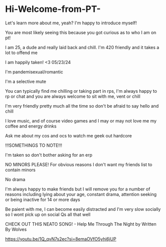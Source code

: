 # Hi-Welcome-from-PT-
Let's learn more about me, yeah? I'm happy to introduce myself!

You are most likely seeing this because you got curious as to who I am on pt!

I am 25, a dude and really laid back and chill. I'm 420 friendly and it takes a lot to offend me

I am happily taken! <3 05/23/24

I'm pandemisexual/romantic

I'm a selective mute

You can typically find me chilling or taking part in rps, I'm always happy to rp or chat and you are always welcome to sit with me, vent or chill

I'm very friendly pretty much all the time so don't be afraid to say hello and chill

I love music, and of course video games and I may or may not love me my coffee and energy drinks

Ask me about my cos and ocs to watch me geek out hardcore

!!!SOMETHINGS TO NOTE!!!

I'm taken so don't bother asking for an erp

NO MINORS PLEASE! For obvious reasons I don't want my friends list to contain minors

No drama

I'm always happy to make friends but I will remove you for a number of reasons including lying about your age, constant drama, attention seeking or being inactive for 14 or more days

Be paient with me, I can become easily distracted and I'm very slow socially so I wont pick up on social Qs all that well


CHECK OUT THIS NEATO SONG! - Help Me Through The Night by Written By Wolves

https://youtu.be/1Q_qvN7s2ec?si=8emaOVfO5yhj6jUP
